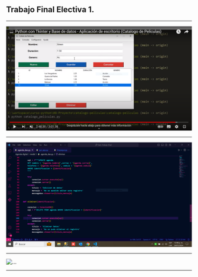 <h2>Trabajo Final Electiva 1.</h2>
<hr></hr>
<img src="/Agenda digital/img/Captura.PNG" alt="...">
<hr></hr>
<img src="/Agenda digital/img/CapturaVisual.PNG" alt="...">
<hr></hr>
<img src="/Agenda digital/img/CapturaBasedeDatosPNG"alt="...">
<hr></hr>